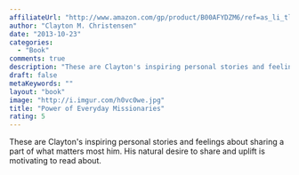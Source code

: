 ```yaml
---
affiliateUrl: "http://www.amazon.com/gp/product/B00AFYDZM6/ref=as_li_tl?ie=UTF8&camp=1789&creative=390957&creativeASIN=B00AFYDZM6&linkCode=as2&tag=jaktre-20&linkId=2AGXTLY2Z7BXLZ6J"
author: "Clayton M. Christensen"
date: "2013-10-23"
categories:
  - "Book"
comments: true
description: "These are Clayton's inspiring personal stories and feelings about sharing a part of what matters most him.  His natural desire to share and uplift is "
draft: false
metaKeywords: ""
layout: "book"
image: "http://i.imgur.com/h0vc0we.jpg"
title: "Power of Everyday Missionaries"
rating: 5
---
```


These are Clayton's inspiring personal stories and feelings about sharing a part of what matters most him.  His natural desire to share and uplift is motivating to read about.
